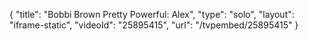 {
    "title": "Bobbi Brown Pretty Powerful: Alex",
    "type": "solo",
    "layout": "iframe-static",
    "videoId": "25895415",
    "url": "\/tvpembed\/25895415"
}